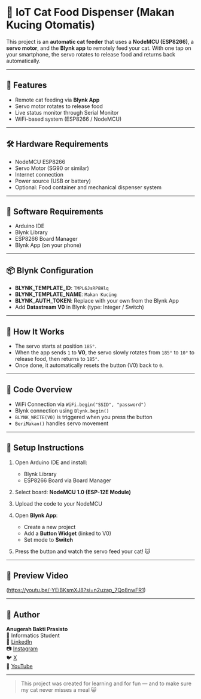 # 🐾 IoT Cat Food Dispenser (Makan Kucing Otomatis)

This project is an **automatic cat feeder** that uses a **NodeMCU (ESP8266)**, a **servo motor**, and the **Blynk app** to remotely feed your cat. With one tap on your smartphone, the servo rotates to release food and returns back automatically.

---

## 🚀 Features

- Remote cat feeding via **Blynk App**
- Servo motor rotates to release food
- Live status monitor through Serial Monitor
- WiFi-based system (ESP8266 / NodeMCU)

---

## 🛠️ Hardware Requirements

- NodeMCU ESP8266
- Servo Motor (SG90 or similar)
- Internet connection
- Power source (USB or battery)
- Optional: Food container and mechanical dispenser system

---

## 📲 Software Requirements

- Arduino IDE
- Blynk Library
- ESP8266 Board Manager
- Blynk App (on your phone)

---

## 📦 Blynk Configuration

- **BLYNK_TEMPLATE_ID**: `TMPL6JsRP8Hlq`
- **BLYNK_TEMPLATE_NAME**: `Makan Kucing`
- **BLYNK_AUTH_TOKEN**: Replace with your own from the Blynk App
- Add **Datastream V0** in Blynk (type: Integer / Switch)

---

## 🧠 How It Works

- The servo starts at position `185°`.
- When the app sends `1` to **V0**, the servo slowly rotates from `185°` to `10°` to release food, then returns to `185°`.
- Once done, it automatically resets the button (V0) back to `0`.

---

## 🧾 Code Overview

- WiFi Connection via `WiFi.begin("SSID", "password")`
- Blynk connection using `Blynk.begin()`
- `BLYNK_WRITE(V0)` is triggered when you press the button
- `BeriMakan()` handles servo movement

---

## 🔧 Setup Instructions

1. Open Arduino IDE and install:
   - Blynk Library
   - ESP8266 Board via Board Manager

2. Select board: **NodeMCU 1.0 (ESP-12E Module)**

3. Upload the code to your NodeMCU

4. Open **Blynk App**:
   - Create a new project
   - Add a **Button Widget** (linked to V0)
   - Set mode to **Switch**

5. Press the button and watch the servo feed your cat! 🐱

---

## 📸 Preview Video

(https://youtu.be/-YEiBKsmXJ8?si=n2uzap_7Qo8nwFR1) 

---

## 👤 Author

**Anugerah Bakti Prasisto**  
📌 Informatics Student  
🔗 [LinkedIn](https://www.linkedin.com/in/anugerah-bakti-04422122b/)  
📷 [Instagram](https://www.instagram.com/bakti_011/)  
🐦 [X](https://x.com/zonehell1)  
🎥 [YouTube](https://www.youtube.com/@08.anugerahbaktiprasisto49)

---

> This project was created for learning and for fun — and to make sure my cat never misses a meal 😸

